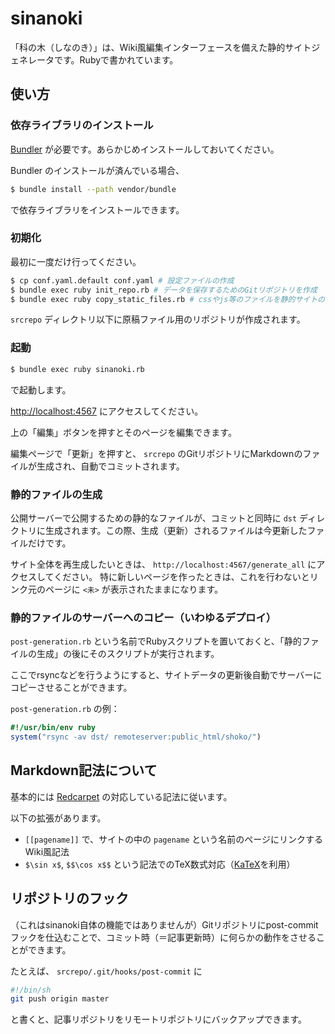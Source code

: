 # sinanoki
「科の木（しなのき）」は、Wiki風編集インターフェースを備えた静的サイトジェネレータです。Rubyで書かれています。

## 使い方
### 依存ライブラリのインストール
[Bundler](https://bundler.io/) が必要です。あらかじめインストールしておいてください。

Bundler のインストールが済んでいる場合、

```sh
$ bundle install --path vendor/bundle
```

で依存ライブラリをインストールできます。

### 初期化
最初に一度だけ行ってください。

```sh
$ cp conf.yaml.default conf.yaml # 設定ファイルの作成
$ bundle exec ruby init_repo.rb # データを保存するためのGitリポジトリを作成
$ bundle exec ruby copy_static_files.rb # cssやjs等のファイルを静的サイトの出力ディレクトリにコピー
```

`srcrepo` ディレクトリ以下に原稿ファイル用のリポジトリが作成されます。

### 起動
```sh
$ bundle exec ruby sinanoki.rb
```

で起動します。

<http://localhost:4567> にアクセスしてください。

上の「編集」ボタンを押すとそのページを編集できます。

編集ページで「更新」を押すと、 `srcrepo` のGitリポジトリにMarkdownのファイルが生成され、自動でコミットされます。

### 静的ファイルの生成
公開サーバーで公開するための静的なファイルが、コミットと同時に `dst` ディレクトリに生成されます。この際、生成（更新）されるファイルは今更新したファイルだけです。

サイト全体を再生成したいときは、 `http://localhost:4567/generate_all` にアクセスしてください。
特に新しいページを作ったときは、これを行わないとリンク元のページに `<未>` が表示されたままになります。

### 静的ファイルのサーバーへのコピー（いわゆるデプロイ）
`post-generation.rb` という名前でRubyスクリプトを置いておくと、「静的ファイルの生成」の後にそのスクリプトが実行されます。

ここでrsyncなどを行うようにすると、サイトデータの更新後自動でサーバーにコピーさせることができます。

`post-generation.rb` の例：

```ruby
#!/usr/bin/env ruby
system("rsync -av dst/ remoteserver:public_html/shoko/")
```

## Markdown記法について
基本的には [Redcarpet](https://github.com/vmg/redcarpet) の対応している記法に従います。

以下の拡張があります。

- `[[pagename]]` で、サイトの中の `pagename` という名前のページにリンクするWiki風記法
- `$\sin x$`, `$$\cos x$$` という記法でのTeX数式対応（[KaTeX](https://katex.org/)を利用）

## リポジトリのフック
（これはsinanoki自体の機能ではありませんが）Gitリポジトリにpost-commitフックを仕込むことで、コミット時（＝記事更新時）に何らかの動作をさせることができます。

たとえば、 `srcrepo/.git/hooks/post-commit` に

```sh
#!/bin/sh
git push origin master
```

と書くと、記事リポジトリをリモートリポジトリにバックアップできます。
